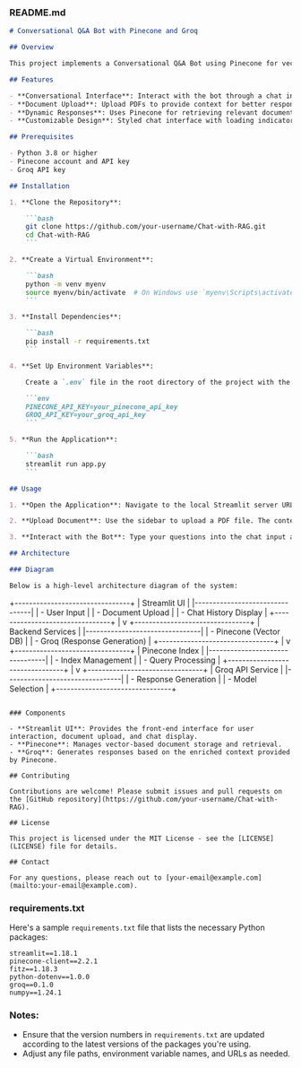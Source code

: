 ### README.md

```markdown
# Conversational Q&A Bot with Pinecone and Groq

## Overview

This project implements a Conversational Q&A Bot using Pinecone for vector database management and Groq for generating responses. The bot is designed to interact with users through a web interface built using Streamlit. It also supports document uploading and indexing for enhanced context-aware responses.

## Features

- **Conversational Interface**: Interact with the bot through a chat interface.
- **Document Upload**: Upload PDFs to provide context for better responses.
- **Dynamic Responses**: Uses Pinecone for retrieving relevant documents and Groq for generating responses.
- **Customizable Design**: Styled chat interface with loading indicators.

## Prerequisites

- Python 3.8 or higher
- Pinecone account and API key
- Groq API key

## Installation

1. **Clone the Repository**:

    ```bash
    git clone https://github.com/your-username/Chat-with-RAG.git
    cd Chat-with-RAG
    ```

2. **Create a Virtual Environment**:

    ```bash
    python -m venv myenv
    source myenv/bin/activate  # On Windows use `myenv\Scripts\activate`
    ```

3. **Install Dependencies**:

    ```bash
    pip install -r requirements.txt
    ```

4. **Set Up Environment Variables**:

    Create a `.env` file in the root directory of the project with the following content:

    ```env
    PINECONE_API_KEY=your_pinecone_api_key
    GROQ_API_KEY=your_groq_api_key
    ```

5. **Run the Application**:

    ```bash
    streamlit run app.py
    ```

## Usage

1. **Open the Application**: Navigate to the local Streamlit server URL provided after running the application.

2. **Upload Document**: Use the sidebar to upload a PDF file. The content of the document will be used to provide context for the Q&A.

3. **Interact with the Bot**: Type your questions into the chat input and press "Send" to receive responses from the bot.

## Architecture

### Diagram

Below is a high-level architecture diagram of the system:

```
+--------------------------------+
|           Streamlit UI         |
|--------------------------------|
| - User Input                    |
| - Document Upload               |
| - Chat History Display          |
+--------------------------------+
              |
              v
+--------------------------------+
|         Backend Services        |
|--------------------------------|
| - Pinecone (Vector DB)          |
| - Groq (Response Generation)    |
+--------------------------------+
              |
              v
+--------------------------------+
|          Pinecone Index         |
|--------------------------------|
| - Index Management              |
| - Query Processing              |
+--------------------------------+
              |
              v
+--------------------------------+
|         Groq API Service        |
|--------------------------------|
| - Response Generation           |
| - Model Selection               |
+--------------------------------+
```

### Components

- **Streamlit UI**: Provides the front-end interface for user interaction, document upload, and chat display.
- **Pinecone**: Manages vector-based document storage and retrieval.
- **Groq**: Generates responses based on the enriched context provided by Pinecone.

## Contributing

Contributions are welcome! Please submit issues and pull requests on the [GitHub repository](https://github.com/your-username/Chat-with-RAG).

## License

This project is licensed under the MIT License - see the [LICENSE](LICENSE) file for details.

## Contact

For any questions, please reach out to [your-email@example.com](mailto:your-email@example.com).
```

### requirements.txt

Here's a sample `requirements.txt` file that lists the necessary Python packages:

```
streamlit==1.18.1
pinecone-client==2.2.1
fitz==1.18.3
python-dotenv==1.0.0
groq==0.1.0
numpy==1.24.1
```

### Notes:

- Ensure that the version numbers in `requirements.txt` are updated according to the latest versions of the packages you're using.
- Adjust any file paths, environment variable names, and URLs as needed.


